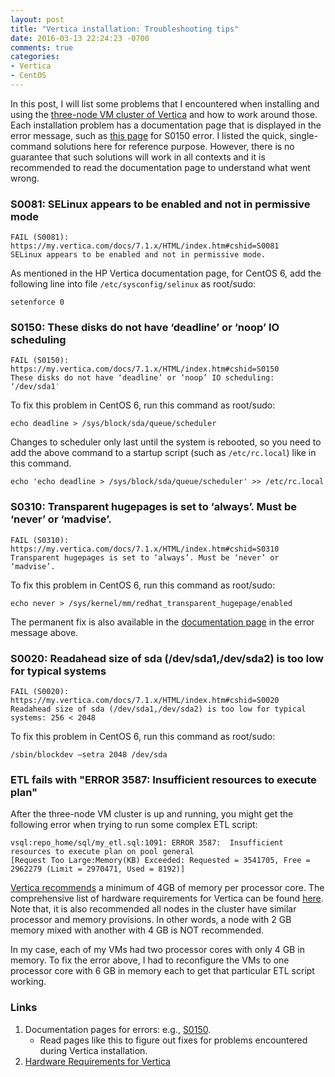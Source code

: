 ```yaml
---
layout: post
title: "Vertica installation: Troubleshooting tips"
date: 2016-03-13 22:24:23 -0700
comments: true
categories: 
- Vertica
- CentOS
---
```


In this post, I will list some problems that I encountered when installing and using the [three-node VM cluster of Vertica](/blog/2016/03/12/set-up-three-node-vertica-sandbox-vms-on-mac/) and how to work around those.
Each installation problem has a documentation page that is displayed in the error message, such as [this page](https://my.vertica.com/docs/7.1.x/HTML/index.htm#cshid=S0150) for S0150 error.
I listed the quick, single-command solutions here for reference purpose.
However, there is no guarantee that such solutions will work in all contexts and it is recommended to read the documentation page to understand what went wrong.

<!-- 
#### S0180 "insufficient swap size"

1. https://www.digitalocean.com/community/tutorials/how-to-add-swap-on-centos-7

``` plain Adding swap fails
[root@vertica72 osboxes]# swapoff /dev/sda2
[root@vertica72 osboxes]# swapon -s
[root@vertica72 osboxes]# swapon /swapfile
swapon: /swapfile: swapon failed: Invalid argument
```

This is due to a bug

1. http://superuser.com/questions/539287/swapon-failed-invalid-argument-on-a-linux-system-with-btrfs-filesystem


1. https://www.centos.org/docs/5/html/Deployment_Guide-en-US/s1-swap-adding.html
-->

### S0081: SELinux appears to be enabled and not in permissive mode

``` plain
FAIL (S0081): https://my.vertica.com/docs/7.1.x/HTML/index.htm#cshid=S0081
SELinux appears to be enabled and not in permissive mode.
```

As mentioned in the HP Vertica documentation page, for CentOS 6, add the following line into file `/etc/sysconfig/selinux` as root/sudo:

``` plain 
setenforce 0
```

### S0150: These disks do not have ‘deadline’ or ‘noop’ IO scheduling

``` plain Error message
FAIL (S0150): https://my.vertica.com/docs/7.1.x/HTML/index.htm#cshid=S0150
These disks do not have ‘deadline’ or ‘noop’ IO scheduling: ‘/dev/sda1′
```

To fix this problem in CentOS 6, run this command as root/sudo:

``` plain Fix until next reboot
echo deadline > /sys/block/sda/queue/scheduler
```

Changes to scheduler only last until the system is rebooted, so you need to add the above command to a startup script (such as `/etc/rc.local`) like in this command.

``` plain Permanent fix
echo 'echo deadline > /sys/block/sda/queue/scheduler' >> /etc/rc.local
```

### S0310: Transparent hugepages is set to ‘always’. Must be ‘never’ or ‘madvise’.

``` plain Error message
FAIL (S0310): https://my.vertica.com/docs/7.1.x/HTML/index.htm#cshid=S0310
Transparent hugepages is set to ‘always’. Must be ‘never’ or ‘madvise’.
```

To fix this problem in CentOS 6, run this command as root/sudo:

``` plain Fix until next reboot
echo never > /sys/kernel/mm/redhat_transparent_hugepage/enabled
```

The permanent fix is also available in the [documentation page](https://my.vertica.com/docs/7.1.x/HTML/index.htm#cshid=S0310) in the error message above.

### S0020: Readahead size of sda (/dev/sda1,/dev/sda2) is too low for typical systems

``` plain Error message
FAIL (S0020): https://my.vertica.com/docs/7.1.x/HTML/index.htm#cshid=S0020
Readahead size of sda (/dev/sda1,/dev/sda2) is too low for typical systems: 256 < 2048
```
To fix this problem in CentOS 6, run this command as root/sudo:

``` plain Run this command
/sbin/blockdev –setra 2048 /dev/sda
```

### ETL fails with "ERROR 3587:  Insufficient resources to execute plan"

After the three-node VM cluster is up and running, you might get the following error when trying to run some complex ETL script:

``` plain Error message
vsql:repo_home/sql/my_etl.sql:1091: ERROR 3587:  Insufficient resources to execute plan on pool general 
[Request Too Large:Memory(KB) Exceeded: Requested = 3541705, Free = 2962279 (Limit = 2970471, Used = 8192)]
```

[Vertica recommends](https://community.dev.hpe.com/t5/Vertica-Forum/ERROR-ERROR-3587-Insufficient-resources-to-execute-plan-on-pool/td-p/233226) a minimum of 4GB of memory per processor core.
The comprehensive list of hardware requirements for Vertica can be found [here](https://my.vertica.com/docs/Hardware/HP_Vertica%20Planning%20Hardware%20Guide.pdf).
Note that, it is also recommended all nodes in the cluster have similar processor and memory provisions. 
In other words, a node with 2 GB memory mixed with another with 4 GB is NOT recommended.

In my case, each of my VMs had two processor cores with only 4 GB in memory. 
To fix the error above, I had to reconfigure the VMs to one processor core with 6 GB in memory each to get that particular ETL script working.

### Links

1. Documentation pages for errors: e.g., [S0150](https://my.vertica.com/docs/7.1.x/HTML/index.htm#cshid=S0150).
   * Read pages like this to figure out fixes for problems encountered during Vertica installation.
1. [Hardware Requirements for Vertica](https://my.vertica.com/docs/Hardware/HP_Vertica%20Planning%20Hardware%20Guide.pdf)